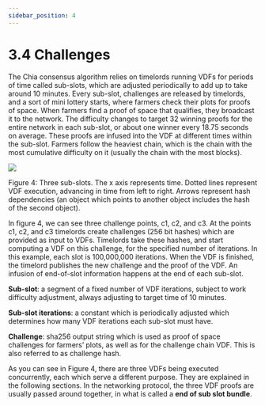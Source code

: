 ```yaml
---
sidebar_position: 4
---
```


# 3.4 Challenges

The Chia consensus algorithm relies on timelords running VDFs for periods of time called sub-slots, which are adjusted periodically to add up to take around 10 minutes. 
Every sub-slot, challenges are released by timelords, and a sort of mini lottery starts, where farmers check their plots for proofs of space.
When farmers find a proof of space that qualifies, they broadcast it to the network.
The difficulty changes to target 32 winning proofs for the entire network in each sub-slot, or about one winner every 18.75 seconds on average.
These proofs are infused into the VDF at different times within the sub-slot. Farmers follow the heaviest chain, which is the chain with the most cumulative difficulty on it (usually the chain with the most blocks). 

![](/img/challenges.png)

Figure 4: Three sub-slots. The x axis represents time. Dotted lines represent VDF execution, advancing in time from left to right. Arrows represent hash dependencies (an object which points to another object includes the hash of the second object). 

In figure 4, we can see three challenge points, c1, c2, and c3. At the points c1, c2, and c3 timelords create challenges (256 bit hashes) which are provided as input to VDFs. Timelords take these hashes, and start computing a VDF on this challenge, for the specified number of iterations. In this example, each slot is 100,000,000 iterations. When the VDF is finished, the timelord publishes the new challenge and the proof of the VDF. An infusion of end-of-slot information happens at the end of each sub-slot.

**Sub-slot**: a segment of a fixed number of VDF iterations, subject to work difficulty adjustment, always adjusting to target time of 10 minutes.

**Sub-slot iterations**: a constant which is periodically adjusted which determines how many VDF iterations each sub-slot must have.

**Challenge**: sha256 output string which is used as proof of space challenges for farmers’ plots, as well as for the challenge chain VDF. This is also referred to as challenge hash.

As you can see in Figure 4, there are three VDFs being executed concurrently, each which serve a different purpose. 
They are explained in the following sections.
In the networking protocol, the three VDF proofs are usually passed around together, in what is called a **end of sub slot bundle**.
